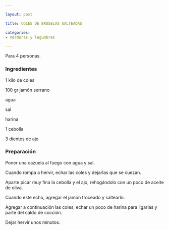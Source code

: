 ```yaml
---

layout: post

title: COLES DE BRUSELAS SALTEADAS

categories:
- Verduras y legumbres

---
```


Para 4 personas.

<h3>Ingredientes</h3>

1 kilo de coles

100 gr jamón serrano

agua

sal

harina

1 cebolla

3 dientes de ajo

<h3>Preparación</h3>

Poner una cazuela al fuego con agua y sal.

Cuando rompa a hervir, echar las coles y dejarlas que se cuezan.

Aparte picar muy fina la cebolla y el ajo, rehogándolo con un poco de aceite de oliva.

Cuando este echo, agregar el jamón troceado y saltearlo.

Agregar a continuación las coles, echar un poco de harina para ligarlas y parte del caldo de cocción.

Dejar hervir unos minutos.

